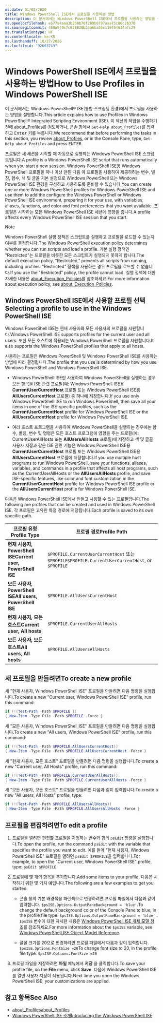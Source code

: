 ```yaml
---
ms.date: 01/02/2020
title: Windows PowerShell ISE에서 프로필을 사용하는 방법
description: 이 문서에서는 Windows PowerShell ISE에서 프로필을 사용하는 방법을 설명합니다.
ms.openlocfilehash: e677a4aaa3b2b8b76f289b0797aaa75c80c2b370
ms.sourcegitcommit: 488a940c7c828820b36a6ba56c119f64614afc29
ms.translationtype: HT
ms.contentlocale: ko-KR
ms.lasthandoff: 10/27/2020
ms.locfileid: "92663749"
---
```

# <a name="how-to-use-profiles-in-windows-powershell-ise"></a><span data-ttu-id="344b4-103">Windows PowerShell ISE에서 프로필을 사용하는 방법</span><span class="sxs-lookup"><span data-stu-id="344b4-103">How to Use Profiles in Windows PowerShell ISE</span></span>

<span data-ttu-id="344b4-104">이 문서에서는 Windows PowerShell&reg; ISE(통합 스크립팅 환경)에서 프로필을 사용하는 방법을 설명합니다.</span><span class="sxs-lookup"><span data-stu-id="344b4-104">This article explains how to use Profiles in Windows PowerShell&reg; Integrated Scripting Environment (ISE).</span></span> <span data-ttu-id="344b4-105">이 섹션의 작업을 수행하기 전에 [about_Profiles](/powershell/module/microsoft.powershell.core/about/about_profiles)를 검토하거나, 콘솔 창에서 `Get-Help about_Profiles`를 입력하고 <kbd>Enter</kbd> 키를 누릅니다.</span><span class="sxs-lookup"><span data-stu-id="344b4-105">We recommend that before performing the tasks in this section, you review [about_Profiles](/powershell/module/microsoft.powershell.core/about/about_profiles), or in the Console Pane, type, `Get-Help about_Profiles` and press <kbd>ENTER</kbd>.</span></span>

<span data-ttu-id="344b4-106">프로필은 새 세션을 시작할 때 자동으로 실행되는 Windows PowerShell ISE 스크립트입니다.</span><span class="sxs-lookup"><span data-stu-id="344b4-106">A profile is a Windows PowerShell ISE script that runs automatically when you start a new session.</span></span>
<span data-ttu-id="344b4-107">Windows PowerShell ISE용 Windows PowerShell 프로필을 하나 이상 만든 다음 이 프로필을 사용하여 제공하려는 변수, 별칭, 함수, 색 및 글꼴 기본 설정으로 Windows PowerShell 또는 Windows PowerShell ISE 환경을 구성하고 사용하도록 준비할 수 있습니다.</span><span class="sxs-lookup"><span data-stu-id="344b4-107">You can create one or more Windows PowerShell profiles for Windows PowerShell ISE and use them to add the configure the Windows PowerShell or Windows PowerShell ISE environment, preparing it for your use, with variables, aliases, functions, and color and font preferences that you want available.</span></span> <span data-ttu-id="344b4-108">프로필은 시작하는 모든 Windows PowerShell ISE 세션에 영향을 줍니다.</span><span class="sxs-lookup"><span data-stu-id="344b4-108">A profile affects every Windows PowerShell ISE session that you start.</span></span>

> [!NOTE]
> <span data-ttu-id="344b4-109">Windows PowerShell 실행 정책은 스크립트를 실행하고 프로필을 로드할 수 있는지 여부를 결정합니다.</span><span class="sxs-lookup"><span data-stu-id="344b4-109">The Windows PowerShell execution policy determines whether you can run scripts and load a profile.</span></span>
> <span data-ttu-id="344b4-110">기본 실행 정책인 "Restricted"는 프로필을 비롯한 모든 스크립트가 실행되지 못하게 합니다.</span><span class="sxs-lookup"><span data-stu-id="344b4-110">The default execution policy, "Restricted," prevents all scripts from running, including profiles.</span></span>
> <span data-ttu-id="344b4-111">"Restricted" 정책을 사용하는 경우 프로필을 로드할 수 없습니다.</span><span class="sxs-lookup"><span data-stu-id="344b4-111">If you use the "Restricted" policy, the profile cannot load.</span></span> <span data-ttu-id="344b4-112">실행 정책에 대한 자세한 내용은 [about_Execution_Policies](/powershell/module/microsoft.powershell.core/about/about_execution_policies)를 참조하세요.</span><span class="sxs-lookup"><span data-stu-id="344b4-112">For more information about execution policy, see [about_Execution_Policies](/powershell/module/microsoft.powershell.core/about/about_execution_policies).</span></span>

## <a name="selecting-a-profile-to-use-in-the-windows-powershell-ise"></a><span data-ttu-id="344b4-113">Windows PowerShell ISE에서 사용할 프로필 선택</span><span class="sxs-lookup"><span data-stu-id="344b4-113">Selecting a profile to use in the Windows PowerShell ISE</span></span>

<span data-ttu-id="344b4-114">Windows PowerShell ISE는 현재 사용자와 모든 사용자의 프로필을 지원합니다.</span><span class="sxs-lookup"><span data-stu-id="344b4-114">Windows PowerShell ISE supports profiles for the current user and all users.</span></span> <span data-ttu-id="344b4-115">또한 모든 호스트에 적용되는 Windows PowerShell 프로필을 지원합니다.</span><span class="sxs-lookup"><span data-stu-id="344b4-115">It also supports the Windows PowerShell profiles that apply to all hosts.</span></span>

<span data-ttu-id="344b4-116">사용하는 프로필은 Windows PowerShell 및 Windows PowerShell ISE를 사용하는 방법에 따라 결정됩니다.</span><span class="sxs-lookup"><span data-stu-id="344b4-116">The profile that you use is determined by how you use Windows PowerShell and Windows PowerShell ISE.</span></span>

- <span data-ttu-id="344b4-117">Windows PowerShell ISE만 사용하여 Windows PowerShell을 실행하는 경우 모든 항목을 ISE 관련 프로필(예: Windows PowerShell ISE용 **CurrentUserCurrentHost** 프로필 또는 Windows PowerShell ISE용 **AllUsersCurrentHost** 프로필) 중 하나에 저장합니다.</span><span class="sxs-lookup"><span data-stu-id="344b4-117">If you use only Windows PowerShell ISE to run Windows PowerShell, then save all your items in one of the ISE-specific profiles, such as the **CurrentUserCurrentHost** profile for Windows PowerShell ISE or the **AllUsersCurrentHost** profile for Windows PowerShell ISE.</span></span>

- <span data-ttu-id="344b4-118">여러 호스트 프로그램을 사용하여 Windows PowerShell을 실행하는 경우에는 함수, 별칭, 변수 및 명령은 모든 호스트 프로그램에 영향을 주는 프로필(예: CurrentUserAllHosts 또는 **AllUsersAllHosts** 프로필)에 저장하고 색 및 글꼴 사용자 지정과 같은 ISE 관련 기능은 Windows PowerShell ISE용 **CurrentUserCurrentHost** 프로필 또는 Windows PowerShell ISE용 **AllUsersCurrentHost** 프로필에 저장합니다.</span><span class="sxs-lookup"><span data-stu-id="344b4-118">If you use multiple host programs to run Windows PowerShell, save your functions, aliases, variables, and commands in a profile that affects all host programs, such as the CurrentUserAllHosts or the **AllUsersAllHosts** profile, and save ISE-specific features, like color and font customization in the **CurrentUserCurrentHost** profile for Windows PowerShell ISE profile or the **AllUsersCurrentHost** profile for Windows PowerShell ISE.</span></span>

<span data-ttu-id="344b4-119">다음은 Windows PowerShell ISE에서 만들고 사용할 수 있는 프로필입니다.</span><span class="sxs-lookup"><span data-stu-id="344b4-119">The following are profiles that can be created and used in Windows PowerShell ISE.</span></span> <span data-ttu-id="344b4-120">각 프로필은 고유한 특정 경로에 저장됩니다.</span><span class="sxs-lookup"><span data-stu-id="344b4-120">Each profile is saved to its own specific path.</span></span>

|           <span data-ttu-id="344b4-121">프로필 유형</span><span class="sxs-lookup"><span data-stu-id="344b4-121">Profile Type</span></span>           |                   <span data-ttu-id="344b4-122">프로필 경로</span><span class="sxs-lookup"><span data-stu-id="344b4-122">Profile Path</span></span>                   |
| -------------------------------- | ------------------------------------------------ |
| <span data-ttu-id="344b4-123">**현재 사용자, PowerShell ISE**</span><span class="sxs-lookup"><span data-stu-id="344b4-123">**Current user, PowerShell ISE**</span></span> | <span data-ttu-id="344b4-124">`$PROFILE.CurrentUserCurrentHost` 또는 `$PROFILE`</span><span class="sxs-lookup"><span data-stu-id="344b4-124">`$PROFILE.CurrentUserCurrentHost`, or `$PROFILE`</span></span> |
| <span data-ttu-id="344b4-125">**모든 사용자, PowerShell ISE**</span><span class="sxs-lookup"><span data-stu-id="344b4-125">**All users, PowerShell ISE**</span></span>    | `$PROFILE.AllUsersCurrentHost`                   |
| <span data-ttu-id="344b4-126">**현재 사용자, 모든 호스트**</span><span class="sxs-lookup"><span data-stu-id="344b4-126">**Current user, All hosts**</span></span>      | `$PROFILE.CurrentUserAllHosts`                   |
| <span data-ttu-id="344b4-127">**모든 사용자, 모든 호스트**</span><span class="sxs-lookup"><span data-stu-id="344b4-127">**All users, All hosts**</span></span>         | `$PROFILE.AllUsersAllHosts`                      |

## <a name="to-create-a-new-profile"></a><span data-ttu-id="344b4-128">새 프로필을 만들려면</span><span class="sxs-lookup"><span data-stu-id="344b4-128">To create a new profile</span></span>

<span data-ttu-id="344b4-129">새 "현재 사용자, Windows PowerShell ISE" 프로필을 만들려면 다음 명령을 실행합니다.</span><span class="sxs-lookup"><span data-stu-id="344b4-129">To create a new "Current user, Windows PowerShell ISE" profile, run this command:</span></span>

```powershell
if (!(Test-Path -Path $PROFILE ))
{ New-Item -Type File -Path $PROFILE -Force }
```

<span data-ttu-id="344b4-130">새 "모든 사용자, Windows PowerShell ISE" 프로필을 만들려면 다음 명령을 실행합니다.</span><span class="sxs-lookup"><span data-stu-id="344b4-130">To create a new "All users, Windows PowerShell ISE" profile, run this command:</span></span>

```powershell
if (!(Test-Path -Path $PROFILE.AllUsersCurrentHost))
{ New-Item -Type File -Path $PROFILE.AllUsersCurrentHost -Force }
```

<span data-ttu-id="344b4-131">새 "현재 사용자, 모든 호스트" 프로필을 만들려면 다음 명령을 실행합니다.</span><span class="sxs-lookup"><span data-stu-id="344b4-131">To create a new "Current user, All Hosts" profile, run this command:</span></span>

```powershell
if (!(Test-Path -Path $PROFILE.CurrentUserAllHosts))
{ New-Item -Type File -Path $PROFILE.CurrentUserAllHosts -Force }
```

<span data-ttu-id="344b4-132">새 "모든 사용자, 모든 호스트" 프로필을 만들려면 다음과 같이 입력합니다.</span><span class="sxs-lookup"><span data-stu-id="344b4-132">To create a new "All users, All Hosts" profile, type:</span></span>

```powershell
if (!(Test-Path -Path $PROFILE.AllUsersAllHosts))
{ New-Item -Type File -Path $PROFILE.AllUsersAllHosts -Force }
```

## <a name="to-edit-a-profile"></a><span data-ttu-id="344b4-133">프로필을 편집하려면</span><span class="sxs-lookup"><span data-stu-id="344b4-133">To edit a profile</span></span>

1. <span data-ttu-id="344b4-134">프로필을 열려면 편집할 프로필을 지정하는 변수와 함께 `psEdit` 명령을 실행합니다.</span><span class="sxs-lookup"><span data-stu-id="344b4-134">To open the profile, run the command `psEdit` with the variable that specifies the profile you want to edit.</span></span> <span data-ttu-id="344b4-135">예를 들어 "현재 사용자, Windows PowerShell ISE" 프로필을 열려면 `psEdit $PROFILE`을 입력합니다.</span><span class="sxs-lookup"><span data-stu-id="344b4-135">For example, to open the "Current user, Windows PowerShell ISE" profile, type: `psEdit $PROFILE`</span></span>

2. <span data-ttu-id="344b4-136">프로필에 몇 개의 항목을 추가합니다.</span><span class="sxs-lookup"><span data-stu-id="344b4-136">Add some items to your profile.</span></span> <span data-ttu-id="344b4-137">다음은 시작하기 위한 몇 가지 예입니다.</span><span class="sxs-lookup"><span data-stu-id="344b4-137">The following are a few examples to get you started:</span></span>

   - <span data-ttu-id="344b4-138">콘솔 창의 기본 배경색을 파란색으로 변경하려면 프로필 파일에서 다음과 같이 입력합니다. `$psISE.Options.OutputPaneBackground = 'blue'`.</span><span class="sxs-lookup"><span data-stu-id="344b4-138">To change the default background color of the Console Pane to blue, in the profile file type: `$psISE.Options.OutputPaneBackground = 'blue'` .</span></span> <span data-ttu-id="344b4-139">`$psISE` 변수에 대한 자세한 내용은 [Windows PowerShell ISE 개체 모델 참조](object-model/The-ISE-Object-Model-Hierarchy.md)를 참조하세요.</span><span class="sxs-lookup"><span data-stu-id="344b4-139">For more information about the `$psISE` variable, see [Windows PowerShell ISE Object Model Reference](object-model/The-ISE-Object-Model-Hierarchy.md).</span></span>

   - <span data-ttu-id="344b4-140">글꼴 크기를 20으로 변경하려면 프로필 파일에서 다음과 같이 입력합니다. `$psISE.Options.FontSize =20`</span><span class="sxs-lookup"><span data-stu-id="344b4-140">To change font size to 20, in the profile file type: `$psISE.Options.FontSize =20`</span></span>

3. <span data-ttu-id="344b4-141">프로필 파일을 저장하려면 **파일** 메뉴에서 **저장** 을 클릭합니다.</span><span class="sxs-lookup"><span data-stu-id="344b4-141">To save your profile file, on the **File** menu, click **Save**.</span></span> <span data-ttu-id="344b4-142">다음에 Windows PowerShell ISE를 열면 사용자 지정이 적용됩니다.</span><span class="sxs-lookup"><span data-stu-id="344b4-142">Next time you open the Windows PowerShell ISE, your customizations are applied.</span></span>

## <a name="see-also"></a><span data-ttu-id="344b4-143">참고 항목</span><span class="sxs-lookup"><span data-stu-id="344b4-143">See Also</span></span>

- [<span data-ttu-id="344b4-144">about_Profiles</span><span class="sxs-lookup"><span data-stu-id="344b4-144">about_Profiles</span></span>](/powershell/module/microsoft.powershell.core/about/about_profiles)
- [<span data-ttu-id="344b4-145">Windows PowerShell ISE 소개</span><span class="sxs-lookup"><span data-stu-id="344b4-145">Introducing the Windows PowerShell ISE</span></span>](Introducing-the-Windows-PowerShell-ISE.md)
